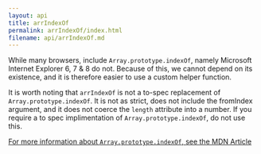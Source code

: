 ```yaml
---
layout: api
title: arrIndexOf
permalink: arrIndexOf/index.html
filename: api/arrIndexOf.md
---
```


While many browsers, include `Array.prototype.indexOf`,  namely Microsoft
Internet Explorer 6, 7 & 8 do not. Because of this,  we cannot depend on its
existence, and it is therefore easier to use a custom helper function.

It is worth noting that `arrIndexOf` is not a to-spec  replacement of
`Array.prototype.indexOf`. It is not as strict,  does not include the fromIndex
argument, and it does not coerce the  `length` attribute into a number. If you
require a to spec implimentation of `Array.prototype.indexOf`, do not use this.

[For more information about `Array.prototype.indexOf`, see the  MDN Article][ar]

[ar]: https://developer.mozilla.org/en/JavaScript/Reference/Global_Objects/Array/indexOf